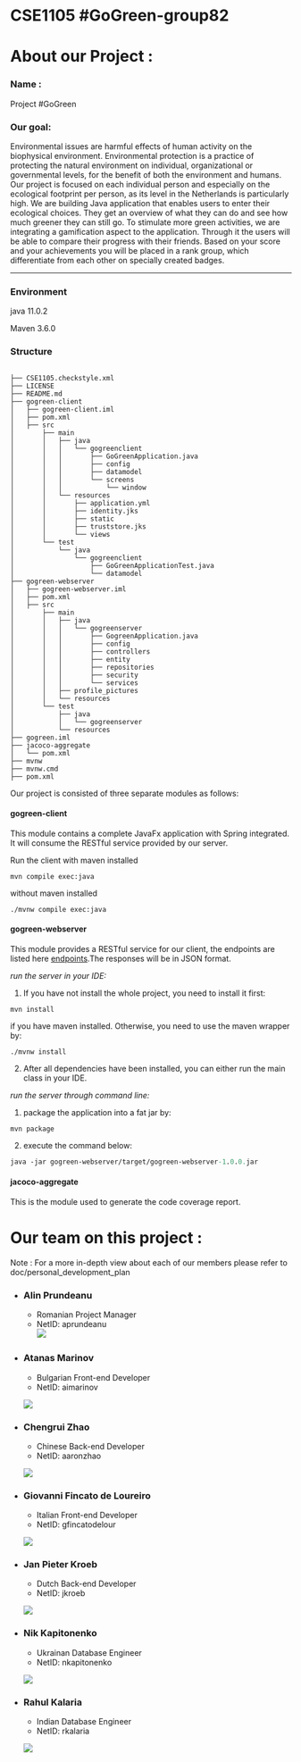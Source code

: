 # CSE1105 #GoGreen-group82

# **About our Project** :

### **Name :** 
Project #GoGreen
	
### **Our goal:** 
Environmental issues are harmful effects of human activity on the biophysical environment. Environmental protection is a practice of protecting the natural environment on individual, organizational or governmental levels, for the benefit of both the environment and humans. Our project is focused on each individual person and especially on the ecological footprint per person, as its level in the Netherlands is particularly high. We are building Java application that enables users to enter their ecological choices. They get an overview of what they can do and see how much greener they can still go. To stimulate more green activities, we are integrating a gamification aspect to the application. Through it the users will be able to compare their progress with their friends. Based on your score and your achievements you will be placed in a rank group, which differentiate from each other on specially created badges.

---

### Environment

java 11.0.2

Maven 3.6.0

### Structure

```po

├── CSE1105.checkstyle.xml
├── LICENSE
├── README.md
├── gogreen-client
│   ├── gogreen-client.iml
│   ├── pom.xml
│   ├── src
│       ├── main
│       │   ├── java
│       │   │   └── gogreenclient
│       │   │       ├── GoGreenApplication.java
│       │   │       ├── config
│       │   │       ├── datamodel
│       │   │       └── screens
│       │   │           └── window
│       │   └── resources
│       │       ├── application.yml
│       │       ├── identity.jks
│       │       ├── static
│       │       ├── truststore.jks
│       │       └── views
│       └── test
│           └── java
│               └── gogreenclient
│                   ├── GoGreenApplicationTest.java
│                   └── datamodel
├── gogreen-webserver
│   ├── gogreen-webserver.iml
│   ├── pom.xml
│   ├── src
│       ├── main
│       │   ├── java
│       │   │   └── gogreenserver
│       │   │       ├── GogreenApplication.java
│       │   │       ├── config
│       │   │       ├── controllers
│       │   │       ├── entity
│       │   │       ├── repositories
│       │   │       ├── security
│       │   │       └── services
│       │   ├── profile_pictures
│       │   └── resources
│       └── test
│           ├── java
│           │   └── gogreenserver
│           └── resources
├── gogreen.iml
├── jacoco-aggregate
│   └── pom.xml
├── mvnw
├── mvnw.cmd
├── pom.xml
```



Our project is consisted of three separate modules as follows:

#### gogreen-client

This module contains a complete JavaFx application with Spring integrated. It will consume the RESTful service provided by our server. 

Run the client with maven installed

```pow
mvn compile exec:java
```

without maven installed

```power
./mvnw compile exec:java
```

#### gogreen-webserver

This module provides a RESTful service for our client, the endpoints are listed here [endpoints](doc/endpoints.md).The responses will be in JSON format. 

*run the server in your IDE:*

1. If you have not install the whole project, you need to install it first:

```po
mvn install
```

if you have maven installed. Otherwise, you need to use the maven wrapper by:

```po
./mvnw install
```

2. After all dependencies have been installed, you can either run the main class in your IDE.

*run the server through command line:*

1.  package the application into a fat jar by:

```po
mvn package
```

2. execute the command below:

```p
java -jar gogreen-webserver/target/gogreen-webserver-1.0.0.jar
```



#### jacoco-aggregate

This is the module used to generate the code coverage report.


# **Our team on this project :**

Note : For a more in-depth view about each of our members please refer to doc/personal_development_plan

* ### **Alin Prundeanu**
	* Romanian Project Manager
	* NetID: aprundeanu  
    ![](doc/member_images/Alin.png)


* ### **Atanas Marinov**
	* Bulgarian Front-end Developer  
	* NetID: aimarinov
	
	![](doc/member_images/aimarinov.png)


* ### **Chengrui Zhao**
	* Chinese Back-end Developer
	* NetID: aaronzhao

	![](doc/member_images/zhao.jpeg)


* ### **Giovanni Fincato de Loureiro** 
	* Italian Front-end Developer 
	* NetID: gfincatodelour

	![](doc/member_images/Giovanni.jpeg)


* ### **Jan Pieter Kroeb** 
	* Dutch Back-end Developer 
	* NetID: jkroeb

	![](doc/member_images/jpkroeb.jpeg)


* ### **Nik Kapitonenko**
	* Ukrainan Database Engineer
	* NetID: nkapitonenko  

	![](doc/member_images/nkapitonenko.png)


* ### **Rahul Kalaria** 
	* Indian Database Engineer 
	* NetID: rkalaria

	![](doc/member_images/Rahul.jpeg)

